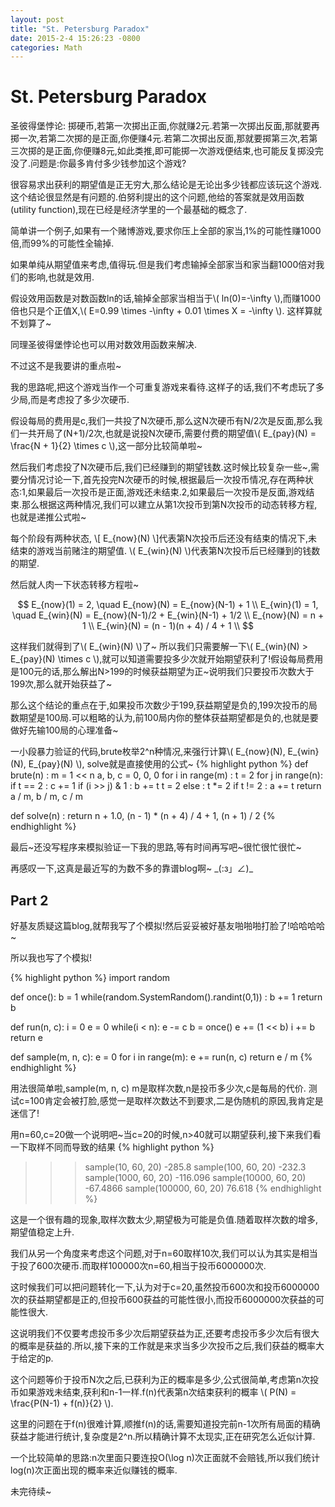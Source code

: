 ```yaml
---
layout: post
title: "St. Petersburg Paradox"
date: 2015-2-4 15:26:23 -0800
categories: Math
---
```

# St. Petersburg Paradox

圣彼得堡悖论: 掷硬币,若第一次掷出正面,你就赚2元.若第一次掷出反面,那就要再掷一次,若第二次掷的是正面,你便赚4元.若第二次掷出反面,那就要掷第三次,若第三次掷的是正面,你便赚8元,如此类推,即可能掷一次游戏便结束,也可能反复掷没完没了.问题是:你最多肯付多少钱参加这个游戏?

很容易求出获利的期望值是正无穷大,那么结论是无论出多少钱都应该玩这个游戏.这个结论很显然是有问题的.伯努利提出的这个问题,他给的答案就是效用函数(utility function),现在已经是经济学里的一个最基础的概念了.

简单讲一个例子,如果有一个赌博游戏,要求你压上全部的家当,1%的可能性赚1000倍,而99%的可能性全输掉.

如果单纯从期望值来考虑,值得玩.但是我们考虑输掉全部家当和家当翻1000倍对我们的影响,也就是效用.

假设效用函数是对数函数ln的话,输掉全部家当相当于\\( ln(0)=-\infty \\),而赚1000倍也只是个正值X,\\( E=0.99 \times -\infty + 0.01 \times X = -\infty \\). 这样算就不划算了~

同理圣彼得堡悖论也可以用对数效用函数来解决.

不过这不是我要讲的重点啦~

我的思路呢,把这个游戏当作一个可重复游戏来看待.这样子的话,我们不考虑玩了多少局,而是考虑投了多少次硬币.

假设每局的费用是c,我们一共投了N次硬币,那么这N次硬币有N/2次是反面,那么我们一共开局了(N+1)/2次,也就是说投N次硬币,需要付费的期望值\\( E_{pay}(N) = \frac{N + 1}{2} \times c \\),这一部分比较简单啦~

然后我们考虑投了N次硬币后,我们已经赚到的期望钱数.这时候比较复杂一些~,需要分情况讨论一下,首先投完N次硬币的时候,根据最后一次投币情况,存在两种状态:1,如果最后一次投币是正面,游戏还未结束.2,如果最后一次投币是反面,游戏结束.那么根据这两种情况,我们可以建立从第1次投币到第N次投币的动态转移方程,也就是递推公式啦~

每个阶段有两种状态, \\[ E_{now}(N) \\]代表第N次投币后还没有结束的情况下,未结束的游戏当前赌注的期望值. \\( E_{win}(N) \\)代表第N次投币后已经赚到的钱数的期望.

然后就人肉一下状态转移方程啦~

$$
E_{now}(1) = 2, \quad E_{now}(N) = E_{now}(N-1) + 1 \\
E_{win}(1) = 1, \quad E_{win}(N) = E_{now}(N-1)/2 + E_{win}(N-1) + 1/2 \\
E_{now}(N) = n + 1 \\
E_{win}(N) = (n - 1)(n + 4) / 4 + 1 \\
$$

这样我们就得到了\\( E_{win}(N) \\)了~ 所以我们只需要解一下\\( E_{win}(N) > E_{pay}(N) \times c \\),就可以知道需要投多少次就开始期望获利了!假设每局费用是100元的话,那么解出N>199的时候获益期望为正~说明我们只要投币次数大于199次,那么就开始获益了~

那么这个结论的重点在于,如果投币次数少于199,获益期望是负的,199次投币的局数期望是100局.可以粗略的认为,前100局内你的整体获益期望都是负的,也就是要做好先输100局的心理准备~

一小段暴力验证的代码,brute枚举2^n种情况,来强行计算\\( E_{now}(N), E_{win}(N), E_{pay}(N) \\), solve就是直接使用的公式~
{% highlight python %}
def brute(n) :
    m = 1 << n
    a, b, c = 0, 0, 0
    for i in range(m) :
        t = 2
        for j in range(n):
            if t == 2 :
                c += 1
            if (i >> j) & 1 :
                b += t
                t = 2
            else :
                t *= 2
        if t != 2 :
            a += t
    return a / m, b / m, c / m

def solve(n) :
    return n + 1.0, (n - 1) * (n + 4) / 4 + 1, (n + 1) / 2
{% endhighlight %}

最后~还没写程序来模拟验证一下我的思路,等有时间再写吧~很忙很忙很忙~

再感叹一下,这真是最近写的为数不多的靠谱blog啊~ \_(:з」∠)\_

## Part 2

好基友质疑这篇blog,就帮我写了个模拟!然后妥妥被好基友啪啪啪打脸了!哈哈哈哈~

所以我也写了个模拟!

{% highlight python %}
import random

def once():
    b = 1
    while(random.SystemRandom().randint(0,1)) :
        b += 1
    return b

def run(n, c):
    i = 0
    e = 0
    while(i < n):
        e -= c
        b = once()
        e += (1 << b)
        i += b
    return e

def sample(m, n, c):
    e = 0
    for i in range(m):
        e += run(n, c)
    return e / m
{% endhighlight %}

用法很简单啦,sample(m, n, c) m是取样次数,n是投币多少次,c是每局的代价. 测试c=100肯定会被打脸,感觉一是取样次数达不到要求,二是伪随机的原因,我肯定是迷信了!

用n=60,c=20做一个说明吧~当c=20的时候,n>40就可以期望获利,接下来我们看一下取样不同而导致的结果
{% highlight python %}
>>> sample(10, 60, 20)
-285.8
>>> sample(100, 60, 20)
-232.3
>>> sample(1000, 60, 20)
-116.096
>>> sample(10000, 60, 20)
-67.4866
>>> sample(100000, 60, 20)
76.618
{% endhighlight %}

这是一个很有趣的现象,取样次数太少,期望极为可能是负值.随着取样次数的增多,期望值稳定上升.

我们从另一个角度来考虑这个问题,对于n=60取样10次,我们可以认为其实是相当于投了600次硬币.而取样100000次n=60,相当于投币6000000次.

这时候我们可以把问题转化一下,认为对于c=20,虽然投币600次和投币6000000次的获益期望都是正的,但投币600获益的可能性很小,而投币6000000次获益的可能性很大.

这说明我们不仅要考虑投币多少次后期望获益为正,还要考虑投币多少次后有很大的概率是获益的.所以,接下来的工作就是来求当多少次投币之后,我们获益的概率大于给定的p.

这个问题等价于投币N次之后,已获利为正的概率是多少,公式很简单,考虑第n次投币如果游戏未结束,获利和n-1一样.f(n)代表第n次结束获利的概率 \\( P(N) = \frac{P(N-1) + f(n)}{2} \\).

这里的问题在于f(n)很难计算,顺推f(n)的话,需要知道投完前n-1次所有局面的精确获益才能进行统计,复杂度是2^n.所以精确计算不太现实,正在研究怎么近似计算.

一个比较简单的思路:n次里面只要连投O(\log n)次正面就不会赔钱,所以我们统计log(n)次正面出现的概率来近似赚钱的概率.

未完待续~
